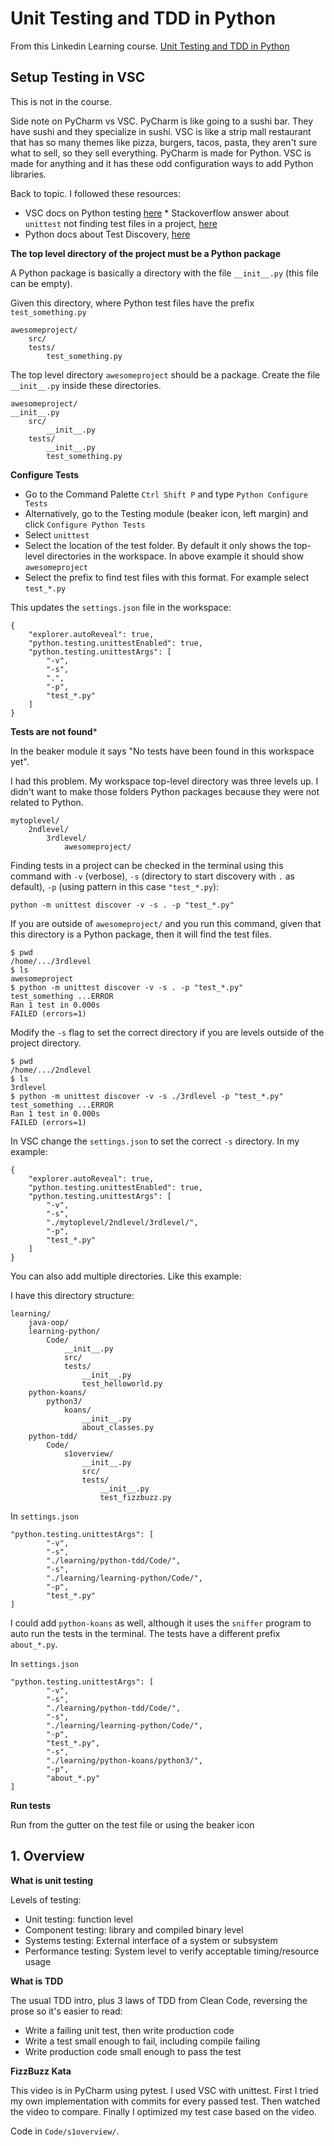 # Unit Testing and TDD in Python

From this Linkedin Learning course. [Unit Testing and TDD in Python](https://www.linkedin.com/learning/unit-testing-and-test-driven-development-in-python)

## Setup Testing in VSC

This is not in the course.

Side note on PyCharm vs VSC. PyCharm is like going to a sushi bar. They have sushi and they specialize in sushi. VSC is like a strip mall restaurant that has so many themes like pizza, burgers, tacos, pasta, they aren't sure what to sell, so they sell everything. PyCharm is made for Python. VSC is made for anything and it has these odd configuration ways to add Python libraries.

Back to topic. I followed these resources:

* VSC docs on Python testing [here](https://code.visualstudio.com/docs/python/testing#_example-test-walkthroughs) * Stackoverflow answer about `unittest` not finding test files in a project, [here](https://stackoverflow.com/a/5089954)
* Python docs about Test Discovery, [here](https://docs.python.org/3/library/unittest.html#test-discovery)

**The top level directory of the project must be a Python package**

A Python package is basically a directory with the file `__init__.py` (this file can be empty).

Given this directory, where Python test files have the prefix `test_something.py`

    awesomeproject/
        src/
        tests/
            test_something.py

The top level directory `awesomeproject` should be a package. Create the file `__init__.py` inside these directories.

    awesomeproject/
    __init__.py
        src/
            __init__.py
        tests/
            __init__.py
            test_something.py

**Configure Tests**

* Go to the Command Palette `Ctrl Shift P` and type `Python Configure Tests`
* Alternatively, go to the Testing module (beaker icon, left margin) and click `Configure Python Tests`
* Select `unittest`
* Select the location of the test folder. By default it only shows the top-level directories in the workspace. In above example it should show `awesomeproject`
* Select the prefix to find test files with this format. For example select `test_*.py`

This updates the `settings.json` file in the workspace:

    {
        "explorer.autoReveal": true,
        "python.testing.unittestEnabled": true,
        "python.testing.unittestArgs": [
            "-v",
            "-s",
            ".",
            "-p",
            "test_*.py"
        ]
    }

**Tests are not found***

In the beaker module it says "No tests have been found in this workspace yet".

I had this problem. My workspace top-level directory was three levels up. I didn't want to make those folders Python packages because they were not related to Python.

    mytoplevel/
        2ndlevel/
            3rdlevel/
                awesomeproject/

Finding tests in a project can be checked in the terminal using this command with `-v` (verbose), `-s` (directory to start discovery with `.` as default), `-p` (using pattern in this case `"test_*.py`):

    python -m unittest discover -v -s . -p "test_*.py"

If you are outside of `awesomeproject/` and you run this command, given that this directory is a Python package, then it will find the test files.

    $ pwd
    /home/.../3rdlevel
    $ ls
    awesomeproject
    $ python -m unittest discover -v -s . -p "test_*.py"
    test_something ...ERROR
    Ran 1 test in 0.000s
    FAILED (errors=1)

Modify the `-s` flag to set the correct directory if you are levels outside of the project directory.

    $ pwd
    /home/.../2ndlevel
    $ ls
    3rdlevel
    $ python -m unittest discover -v -s ./3rdlevel -p "test_*.py"
    test_something ...ERROR
    Ran 1 test in 0.000s
    FAILED (errors=1)

In VSC change the `settings.json` to set the correct `-s` directory. In my example:

    {
        "explorer.autoReveal": true,
        "python.testing.unittestEnabled": true,
        "python.testing.unittestArgs": [
            "-v",
            "-s",
            "./mytoplevel/2ndlevel/3rdlevel/",
            "-p",
            "test_*.py"
        ]
    }

You can also add multiple directories. Like this example:

I have this directory structure:

    learning/
        java-oop/
        learning-python/
            Code/
                __init__.py
                src/
                tests/
                    __init__.py
                    test_helloworld.py
        python-koans/
            python3/
                koans/
                    __init__.py
                    about_classes.py
        python-tdd/
            Code/
                s1overview/
                    __init__.py
                    src/
                    tests/
                        __init__.py
                        test_fizzbuzz.py

In `settings.json`

    "python.testing.unittestArgs": [
            "-v",
            "-s",
            "./learning/python-tdd/Code/",
            "-s",
            "./learning/learning-python/Code/",
            "-p",
            "test_*.py"
    ]

I could add `python-koans` as well, although it uses the `sniffer` program to auto run the tests in the terminal. The tests have a different prefix `about_*.py`.

In `settings.json`

    "python.testing.unittestArgs": [
            "-v",
            "-s",
            "./learning/python-tdd/Code/",
            "-s",
            "./learning/learning-python/Code/",
            "-p",
            "test_*.py",
            "-s",
            "./learning/python-koans/python3/",
            "-p",
            "about_*.py"
    ]

**Run tests**

Run from the gutter on the test file or using the beaker icon

## 1. Overview

**What is unit testing**

Levels of testing:
* Unit testing: function level
* Component testing: library and compiled binary level
* Systems testing: External interface of a system or subsystem
* Performance testing: System level to verify acceptable timing/resource usage

**What is TDD**

The usual TDD intro, plus 3 laws of TDD from Clean Code, reversing the prose so it's easier to read:

* Write a failing unit test, then write production code
* Write a test small enough to fail, including compile failing
* Write production code small enough to pass the test

**FizzBuzz Kata**

This video is in PyCharm using pytest. I used VSC with unittest. First I tried my own implementation with commits for every passed test. Then watched the video to compare. Finally I optimized my test case based on the video.

Code in `Code/s1overview/`.